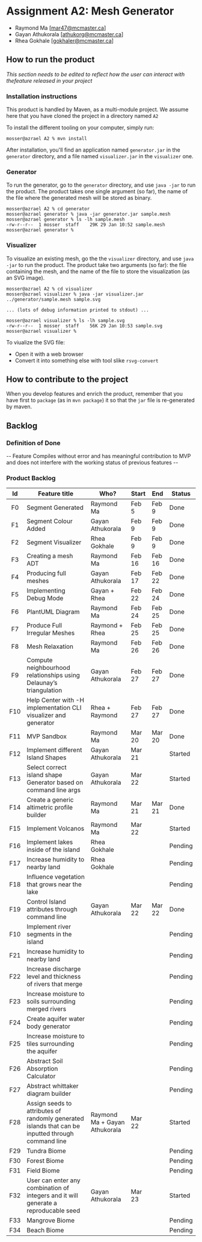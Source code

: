 # Assignment A2: Mesh Generator

  - Raymond Ma [mar47@mcmaster.ca]
  - Gayan Athukorala [athukorg@mcmaster.ca]
  - Rhea Gokhale [gokhaler@mcmaster.ca]

## How to run the product

_This section needs to be edited to reflect how the user can interact with thefeature released in your project_

### Installation instructions

This product is handled by Maven, as a multi-module project. We assume here that you have cloned the project in a directory named `A2`

To install the different tooling on your computer, simply run:

```
mosser@azrael A2 % mvn install
```

After installation, you'll find an application named `generator.jar` in the `generator` directory, and a file named `visualizer.jar` in the `visualizer` one. 

### Generator

To run the generator, go to the `generator` directory, and use `java -jar` to run the product. The product takes one single argument (so far), the name of the file where the generated mesh will be stored as binary.

```
mosser@azrael A2 % cd generator 
mosser@azrael generator % java -jar generator.jar sample.mesh
mosser@azrael generator % ls -lh sample.mesh
-rw-r--r--  1 mosser  staff    29K 29 Jan 10:52 sample.mesh
mosser@azrael generator % 
```

### Visualizer

To visualize an existing mesh, go the the `visualizer` directory, and use `java -jar` to run the product. The product take two arguments (so far): the file containing the mesh, and the name of the file to store the visualization (as an SVG image).

```
mosser@azrael A2 % cd visualizer 
mosser@azrael visualizer % java -jar visualizer.jar ../generator/sample.mesh sample.svg

... (lots of debug information printed to stdout) ...

mosser@azrael visualizer % ls -lh sample.svg
-rw-r--r--  1 mosser  staff    56K 29 Jan 10:53 sample.svg
mosser@azrael visualizer %
```
To viualize the SVG file:

  - Open it with a web browser
  - Convert it into something else with tool slike `rsvg-convert`

## How to contribute to the project

When you develop features and enrich the product, remember that you have first to `package` (as in `mvn package`) it so that the `jar` file is re-generated by maven.

## Backlog

### Definition of Done

-- Feature Compiles without error and has meaningful contribution to MVP and does not interfere with the working status of previous features --

### Product Backlog


| Id  | Feature title                                                                                      | Who?                          | Start  | End    | Status  |
|:---:|----------------------------------------------------------------------------------------------------|-------------------------------|--------|--------|---------|
| F0  | Segment Generated                                                                                  | Raymond Ma                    | Feb 5  | Feb 9  | Done    |
| F1  | Segment Colour Added                                                                               | Gayan Athukorala              | Feb 9  | Feb 9  | Done    |
| F2  | Segment Visualizer                                                                                 | Rhea Gokhale                  | Feb 9  | Feb 9  | Done    |
| F3  | Creating a mesh ADT                                                                                | Raymond Ma                    | Feb 16 | Feb 16 | Done    |
| F4  | Producing full meshes                                                                              | Gayan Athukorala              | Feb 17 | Feb 22 | Done    |
| F5  | Implementing Debug Mode                                                                            | Gayan + Rhea                  | Feb 22 | Feb 24 | Done    |
| F6  | PlantUML Diagram                                                                                   | Raymond Ma                    | Feb 24 | Feb 25 | Done    |
| F7  | Produce Full Irregular Meshes                                                                      | Raymond + Rhea                | Feb 25 | Feb 25 | Done    |
| F8  | Mesh Relaxation                                                                                    | Raymond Ma                    | Feb 26 | Feb 26 | Done    |
| F9  | Compute neighbourhood relationships using Delaunay’s triangulation                                 | Gayan Athukorala              | Feb 27 | Feb 27 | Done    |
| F10 | Help Center with -H implementation CLI visualizer and generator                                    | Rhea + Raymond                | Feb 27 | Feb 27 | Done    |
| F11 | MVP Sandbox                                                                                        | Raymond Ma                    | Mar 20 | Mar 20 | Done    |
| F12 | Implement different Island Shapes                                                                  | Gayan Athukorala              | Mar 21 |        | Started |
| F13 | Select correct island shape Generator based on command line args                                   | Gayan Athukorala              | Mar 22 |        | Started |
| F14 | Create a generic altimetric profile builder                                                        | Raymond Ma                    | Mar 21 | Mar 21 | Done    |
| F15 | Implement Volcanos                                                                                 | Raymond Ma                    | Mar 22 |        | Started |
| F16 | Implement lakes inside of the island                                                               | Rhea Gokhale                  |        |        | Pending |
| F17 | Increase humidity to nearby land                                                                   | Rhea Gokhale                  |        |        | Pending |
| F18 | Influence vegetation that grows near the lake                                                      |                               |        |        | Pending |
| F19 | Control Island attributes through command line                                                     | Gayan Athukorala              | Mar 22 | Mar 22 | Done    |
| F10 | Implement river segments in the island                                                             |                               |        |        | Pending |
| F21 | Increase humidity to nearby land                                                                   |                               |        |        | Pending |
| F22 | Increase discharge level and thickness of rivers that merge                                        |                               |        |        | Pending |
| F23 | Increase moisture to soils surrounding merged rivers                                               |                               |        |        | Pending |
| F24 | Create aquifer water body generator                                                                |                               |        |        | Pending |
| F25 | Increase moisture to tiles surrounding the aquifer                                                 |                               |        |        | Pending |
| F26 | Abstract Soil Absorption Calculator                                                                |                               |        |        | Pending |
| F27 | Abstract whittaker diagram builder                                                                 |                               |        |        | Pending |
| F28 | Assign seeds to attributes of randomly generated islands that can be inputted through command line | Raymond Ma + Gayan Athukorala | Mar 22 |        | Started |
| F29 | Tundra Biome                                                                                       |                               |        |        | Pending |
| F30 | Forest Biome                                                                                       |                               |        |        | Pending |
| F31 | Field Biome                                                                                        |                               |        |        | Pending |
| F32 | User can enter any combination of integers and it will generate a reproducable seed                | Gayan Athukorala              | Mar 23 |        | Started |
| F33 | Mangrove Biome                                                                                     |                               |        |        | Pending |
| F34 | Beach Biome                                                                                        |                               |        |        | Pending |










